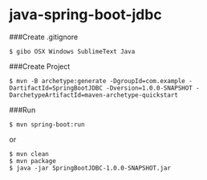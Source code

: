 # java-spring-boot-jdbc
###Create .gitignore
```
$ gibo OSX Windows SublimeText Java
```

###Create Project
```
$ mvn -B archetype:generate -DgroupId=com.example -DartifactId=SpringBootJDBC -Dversion=1.0.0-SNAPSHOT -DarchetypeArtifactId=maven-archetype-quickstart
```

###Run
```
$ mvn spring-boot:run
```

or 

```
$ mvn clean
$ mvn package
$ java -jar SpringBootJDBC-1.0.0-SNAPSHOT.jar
```
